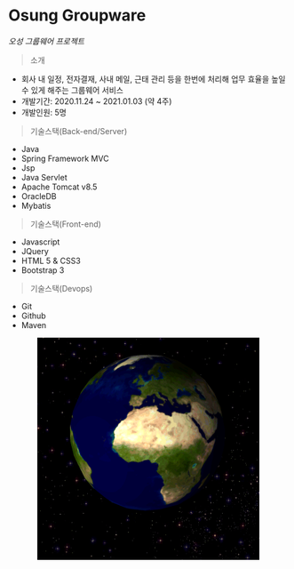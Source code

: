 # Osung Groupware

_오성 그룹웨어 프로젝트_



> 소개

- 회사 내 일정, 전자결재, 사내 메일, 근태 관리 등을 한번에 처리해 업무 효율을 높일 수 있게 해주는 그룹웨어 서비스
- 개발기간: 2020.11.24 ~ 2021.01.03 (약 4주)
- 개발인원: 5명



> 기술스택(Back-end/Server)

- Java
- Spring Framework MVC
- Jsp
- Java Servlet
- Apache Tomcat v8.5
- OracleDB
- Mybatis 

> 기술스택(Front-end)

- Javascript
- JQuery
- HTML 5 & CSS3
- Bootstrap 3

> 기술스택(Devops)

- Git
- Github
- Maven



<p align="center"><img src="https://github.com/tnqlsdl1300/GitHub/blob/936c19add3ade70021c1a1104b60086a1c0647a3/src/Rotating_earth_large.gif"></p>



